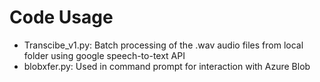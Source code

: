 # Code Usage
- Transcibe_v1.py: Batch processing of the .wav audio files from local folder using google speech-to-text API
- blobxfer.py: Used in command prompt for interaction with Azure Blob
